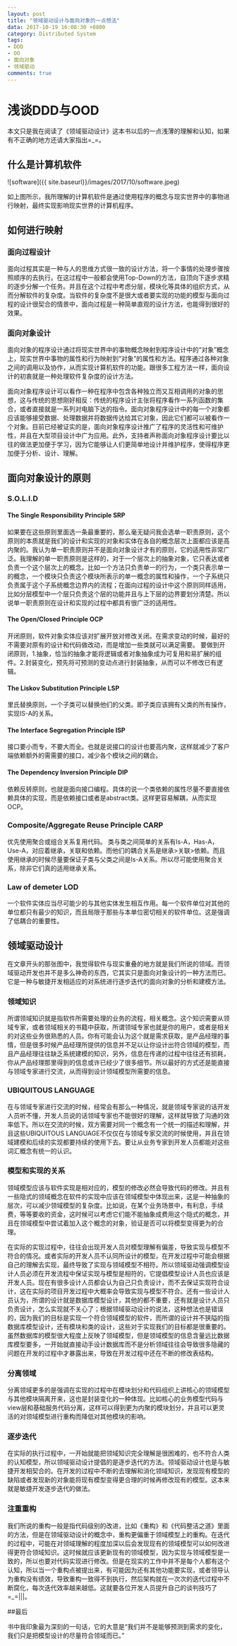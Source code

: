 ```yaml
---
layout: post
title: "领域驱动设计与面向对象的一点想法"
data: 2017-10-19 16:08:30 +0800
category: Distributed System
tags:
- DDD
- OO 
- 面向对象
- 领域驱动
comments: true
---
```



# 浅谈DDD与OOD

本文只是我在阅读了《领域驱动设计》这本书以后的一点浅薄的理解和认知，如果有不正确的地方还请大家指出=_=。

## 什么是计算机软件

![software]({{ site.baseurl}}/images/2017/10/software.jpeg)

如上图所示，我所理解的计算机软件是通过使用程序的概念与现实世界中的事物进行映射，最终实现影响现实世界的计算机程序。

## 如何进行映射

### 面向过程设计

面向过程其实是一种与人的思维方式很一致的设计方法，将一个事情的处理步骤按照顺序的去执行。在这过程中一般都会使用Top-Down的方法，自顶向下逐步求精的逐步分解一个任务。并且在这个过程中考虑分层，模块化等具体的组织方式，从而分解软件的复杂度。当软件的复杂度不是很大或者要实现的功能的模型与面向过程的设计很契合的情景中，面向过程是一种简单直观的设计方法，也能得到很好的效果。

### 面向对象设计

面向对象的程序设计通过将现实世界中的事物概念映射到程序设计中的“对象”概念上，现实世界中事物的属性和行为映射到“对象”的属性和方法。程序通过各种对象之间的调用以及协作，从而实现计算机软件的功能。跟很多工程方法一样，面向设计的初衷就是一种处理软件复杂度的设计方法。

面向对象程序设计可以看作一种在程序中包含各种独立而又互相调用的对象的思想，这与传统的思想刚好相反：传统的程序设计主张将程序看作一系列函数的集合，或者直接就是一系列对电脑下达的指令。面向对象程序设计中的每一个对象都应该能够接受数据、处理数据并将数据传达给其它对象，因此它们都可以被看作一个对象。目前已经被证实的是，面向对象程序设计推广了程序的灵活性和可维护性，并且在大型项目设计中广为应用。此外，支持者声称面向对象程序设计要比以往的做法更加便于学习，因为它能够让人们更简单地设计并维护程序，使得程序更加便于分析、设计、理解。

## 面向对象设计的原则

### S.O.L.I.D

#### The Single Responsibility Principle SRP

如果要在这些原则里面选一条最重要的，那么毫无疑问我会选单一职责原则，这个原则的本质就是我们的设计和实现的对象和实体在各自的概念层次上面都应该是高内聚的。我认为单一职责原则并不是面向对象设计才有的原则，它的适用性非常广泛。我理解的单一职责原则是这样的，对于一个层次上的抽象对象，它只表达或者负责一个这个层次上的概念。比如一个方法只负责单一的行为，一个类只表示单一的概念，一个模块只负责这个模块所表示的单一概念的属性和操作，一个子系统只负责属于这个子系统概念边界内的流程；在面向过程的设计中这个原则同样适用，比如分层模型中一个层只负责这个层的功能并且与上下层的边界要划分清楚。所以说单一职责原则在设计和实现的过程中都具有很广泛的适用性。

#### The Open/Closed Principle OCP

开闭原则，软件对象实体应该对扩展开放对修改关闭。在需求变动的时候，最好的不需要对原有的设计和代码做改动，而是增加一些类就可以满足需要。
要做到开闭原则，1.抽象，恰当的抽象才能将逻辑或者对象抽象成为可复用和易扩展的组件。2.封装变化，预先将可预测的变动点进行封装抽象，从而可以不修改已有逻辑。

#### The Liskov Substitution Principle LSP

里氏替换原则，一个子类可以替换他们的父类。即子类应该拥有父类的所有操作，实现IS-A的关系。

#### The Interface Segregation Principle ISP

接口要小而专，不要大而全。也就是说接口的设计也要高内聚，这样就减少了客户端依赖额外的需需要的接口，减少各个模块之间的耦合。

#### The Dependency Inversion Principle DIP

依赖反转原则，也就是面向接口编程。具体的说一个类依赖的属性尽量不要直接依赖具体的实现，而是依赖接口或者是abstract类。这样更容易解耦，从而实现OCP。

### Composite/Aggregate Reuse Principle CARP

优先使用聚合或组合关系复用代码。
类与类之间简单的关系有Is-A，Has-A，Use-A，对应着继承，关联和依赖。而他们的耦合关系是继承>关联>依赖。而且使用继承的时候尽量要保证子类与父类之间是Is-A关系。所以尽可能使用聚合关系，除非它们真的适用继承关系。

### Law of demeter LOD

一个软件实体应当尽可能少的与其他实体发生相互作用。每一个软件单位对其他的单位都只有最少的知识，而且局限于那些与本单位密切相关的软件单位。这是强调了低耦合的重要性。

## 领域驱动设计

在文章开头的那张图中，我觉得软件与现实重叠的地方就是我们所说的领域。而领域驱动开发也并不是多么神奇的东西，它其实只是面向对象设计的一种方法而已。它是一种与敏捷开发相适应的对系统进行逐步迭代的面向对象的分析和建模方法。

### 领域知识

所谓领域知识就是指软件所需要处理的业务的流程，相关概念。这个知识需要从领域专家，或者领域相关的书籍中获取，所谓领域专家也就是你的用户，或者是相关的对这些业务很熟悉的人员。你有可能会认为这个就是需求获取，是产品经理的事情，但是很多时候产品经理所提供的信息并不足以让你设计出符合领域的模型，而且产品经理往往缺乏系统建模的知识，另外，信息在传递的过程中往往还有损耗，你从产品经理那里得到的信息或许已经少了很多细节。所以最好的方式还是能直接与领域专家进行交流，从而得到设计领域模型所需要的信息。

### UBIQUITOUS LANGUAGE

在与领域专家进行交流的时候，经常会有那么一种情况，就是领域专家说的话开发人员听不懂，开发人员说的话领域专家也不能很好的理解，这样就导致了沟通的效率低下。所以在交流的时候，双方需要对同一个概念有一个统一的描述和理解，并且这些UBIQUITOUS LANGUAGE不仅仅在与领域专家交流的时候使用，并且在领域建模和后续的实现都要持续的使用下去。要让从业务专家到开发人员都能对这些词汇概念有统一的认识。

### 模型和实现的关系

领域模型应该与软件实现是相对应的，模型的修改必然会导致代码的修改。并且有一些隐式的领域概念在软件的实现中应该在领域模型中体现出来，这是一种抽象的层次，可以减少领域模型的复杂度。比如说，在某个业务场景中，有利息，手续费，等等要收的资金，这时候可以考虑它们能不能抽象成费用这个隐式的概念，并且在领域模型中尝试着加入这个概念的对象，验证是否可以将模型变得更为的合理。

在实际的实现过程中，往往会出现开发人员对模型理解有偏差，导致实现与模型不符合的情况。或者实际的开发人员不认同所设计的模型，在开发过程中可能会根据自己的理解去实现，最终导致了实现与领域模型不相符。所以领域驱动强调模型设计人员必须在开发流程中保证实现与模型是相符的，它提倡模型设计人员也应该是开发人员。现在有很多设计人员都会认为自己只负责设计，而不去保证实现符合设计，这在实际的项目开发过程中大概率会导致实现与模型不符合。还有一些设计人员认为，所谓的设计就是数据库模型设计，其他的都不重要，还有就是设计人员只负责设计，怎么实现就不关心了；根据领域驱动设计的说法，这种想法也是错误的，因为我们的目标是实现一个符合领域模型的软件，而所谓的设计并不狭隘的指数据库模型设计，还有模块和类的设计，这些对于实现我们的目标都是很重要的。虽然数据库的模型很大程度上反映了领域模型，但是领域模型的信息含量远比数据库模型要多，一开始就直接动手设计数据库而不是分析领域往往会导致很多隐藏的问题在开发的过程中才暴露出来，导致在开发过程中还在不断的修改表结构。

### 分离领域

分离领域更多的是强调在实现的过程中在模块划分和代码组织上讲核心的领域模型与其他模块隔离开来，这也是封装变化的一种体现。比如核心的业务模型代码与view层和基础服务代码分离，这样可以得到更为内聚的模块划分，并且可以更灵活的对领域模型进行重构而降低对其他模块的影响。

### 逐步迭代

在实际的执行过程中，一开始就能把领域知识完全理解是很困难的，也不符合人类的认知模型，所以领域驱动设计提倡的是逐步迭代的方法。领域驱动设计也是与敏捷开发相契合的。在开发的过程中不断的去理解和消化领域知识，发现现有模型的缺陷或者发现新的对象能将现有模型变得更合理的时候再修改现有的模型。这本来就是敏捷开发逐步迭代的做法。

### 注重重构

我们所说的重构一般是指代码级别的改进，比如《重构》和《代码整洁之道》里面的方法，但是在领域驱动设计的概念中，重构更偏重于领域模型上的重构。在迭代的过程中，可能在对领域理解的程度加深以后会发现现有的领域模型可以如何改进得更符合领域知识。这时候就应该更新现有的领域模型，因为实现与领域模型是一致的，所以也要对代码实现进行修改。但是在现实的工作中并不是每个人都有这个认知，所以当一个重构点被提出来，有可能因为还有其他功能要实现，或者领导认为重构没有绩效，导致重构一致得不到执行，然后架构就在一次次的迭代过程中不断腐化，每次迭代效率越来越低。这就要各位开发人员提升自己的谈判技巧了=_=|||。


##最后

书中我印象最为深刻的一句话，它的大意是“我们并不是能够预测到需求的变化，我们只是把模型设计的尽量符合领域而已。”



